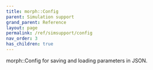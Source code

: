```yaml
---
title: morph::Config
parent: Simulation support
grand_parent: Reference
layout: page
permalink: /ref/simsupport/config
nav_order: 3
has_children: true
---
```

morph::Config for saving and loading parameters in JSON.